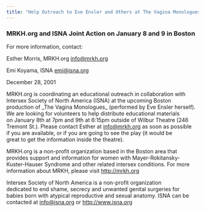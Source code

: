 ```yaml
---
title: "Help Outreach to Eve Ensler and Others at The Vagina Monologues"
---
```


  


### MRKH.org and ISNA Joint Action on January 8 and 9 in Boston

  


  
For more information, contact:  
  
Esther Morris, MRKH.org <info@mrkh.org>  
  
Emi Koyama, ISNA <emi@isna.org>  


  
December 28, 2001  


  
MRKH.org is coordinating an educational outreach in collaboration with  
Intersex Society of North America (ISNA) at the upcoming Boston  
production of \_The Vagina Monologues\_ (performed by Eve Ensler herself).  
We are looking for volunteers to help distribute educational materials  
on January 8th at 7pm and 9th at 6:15pm outside of Wilbur Theatre (246  
Tremont St.). Please contact Esther at info@mrkh.org as soon as possible  
if you are available, or if you are going to see the play (it would be  
great to get the information inside the theatre).  


  
MRKH.org is a non-profit organization based in the Boston area that  
provides support and information for women with Mayer-Rokitansky-  
Kuster-Hauser Syndrome and other related intersex conditions. For more  
information about MRKH, please visit http://mrkh.org  


  
Intersex Society of North America is a non-profit organization  
dedicated to end shame, secrecy and unwanted genital surgeries for  
babies born with atypical reproductive and sexual anatomy. ISNA can be  
contacted at info@isna.org or http://www.isna.org